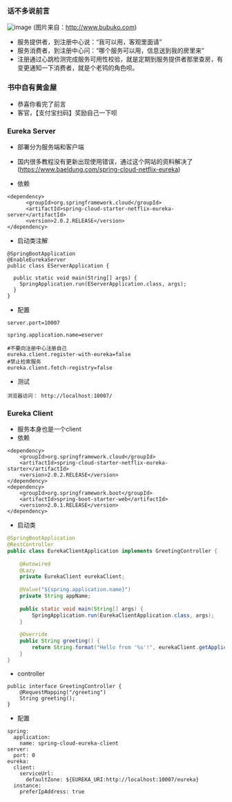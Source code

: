 ### 话不多说前言
![image](http://image.bubuko.com/info/201805/20180507213015932258.png)
(图片来自：http://www.bubuko.com)

- 服务提供者，到注册中心说：“我可以用，客观里面请”
- 服务消费者，到注册中心问：“哪个服务可以用，信息送到我的房里来”
- 注册通过心跳检测完成服务可用性校验，就是定期到服务提供者那里查房，有变更通知一下消费者，就是个老鸨的角色呗。

### 书中自有黄金屋

- 恭喜你看完了前言
- 客官，【支付宝扫码】奖励自己一下呗

### Eureka Server
- 部署分为服务端和客户端
- 国内很多教程没有更新出现使用错误，通过这个网站的资料解决了
(https://www.baeldung.com/spring-cloud-netflix-eureka)

- 依赖

```
<dependency>
      <groupId>org.springframework.cloud</groupId>
      <artifactId>spring-cloud-starter-netflix-eureka-server</artifactId>
      <version>2.0.2.RELEASE</version>
</dependency>
```

- 启动类注解

```
@SpringBootApplication
@EnableEurekaServer
public class EServerApplication {

  public static void main(String[] args) {
    SpringApplication.run(EServerApplication.class, args);
  }
}

```

- 配置

```
server.port=10007

spring.application.name=eserver

#不要向注册中心注册自己
eureka.client.register-with-eureka=false
#禁止检索服务
eureka.client.fetch-registry=false
```

- 测试

```
浏览器访问： http://localhost:10007/
```

### Eureka Client
- 服务本身也是一个client
- 依赖

```
<dependency>
    <groupId>org.springframework.cloud</groupId>
    <artifactId>spring-cloud-starter-netflix-eureka-starter</artifactId>
    <version>2.0.2.RELEASE</version>
</dependency>
<dependency>
    <groupId>org.springframework.boot</groupId>
    <artifactId>spring-boot-starter-web</artifactId>
    <version>2.0.1.RELEASE</version>
</dependency>
```

- 启动类

```java
@SpringBootApplication
@RestController
public class EurekaClientApplication implements GreetingController {
 
    @Autowired
    @Lazy
    private EurekaClient eurekaClient;
 
    @Value("${spring.application.name}")
    private String appName;
 
    public static void main(String[] args) {
        SpringApplication.run(EurekaClientApplication.class, args);
    }
 
    @Override
    public String greeting() {
        return String.format("Hello from '%s'!", eurekaClient.getApplication(appName).getName());
    }
}
```
- controller

```
public interface GreetingController {
    @RequestMapping("/greeting")
    String greeting();
}
```


- 配置

```
spring:
  application:
    name: spring-cloud-eureka-client
server:
  port: 0
eureka:
  client:
    serviceUrl:
      defaultZone: ${EUREKA_URI:http://localhost:10007/eureka}
  instance:
    preferIpAddress: true
```






